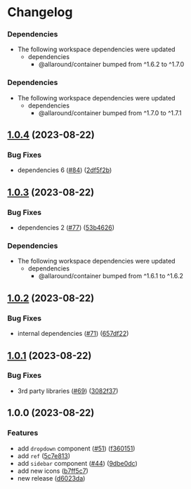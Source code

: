 # Changelog

### Dependencies

* The following workspace dependencies were updated
  * dependencies
    * @allaround/container bumped from ^1.6.2 to ^1.7.0

### Dependencies

* The following workspace dependencies were updated
  * dependencies
    * @allaround/container bumped from ^1.7.0 to ^1.7.1

## [1.0.4](https://github.com/wholesome-ghoul/allaround-components/compare/sidebar-v1.0.3...sidebar-v1.0.4) (2023-08-22)


### Bug Fixes

* dependencies 6 ([#84](https://github.com/wholesome-ghoul/allaround-components/issues/84)) ([2df5f2b](https://github.com/wholesome-ghoul/allaround-components/commit/2df5f2b5d8d20e7a482bf012fafe0dedc208c689))

## [1.0.3](https://github.com/wholesome-ghoul/allaround-components/compare/sidebar-v1.0.2...sidebar-v1.0.3) (2023-08-22)


### Bug Fixes

* dependencies 2 ([#77](https://github.com/wholesome-ghoul/allaround-components/issues/77)) ([53b4626](https://github.com/wholesome-ghoul/allaround-components/commit/53b4626c084a1ffe25655ad5fc216dfbed14b98f))


### Dependencies

* The following workspace dependencies were updated
  * dependencies
    * @allaround/container bumped from ^1.6.1 to ^1.6.2

## [1.0.2](https://github.com/wholesome-ghoul/allaround-components/compare/sidebar-v1.0.1...sidebar-v1.0.2) (2023-08-22)


### Bug Fixes

* internal dependencies ([#71](https://github.com/wholesome-ghoul/allaround-components/issues/71)) ([657df22](https://github.com/wholesome-ghoul/allaround-components/commit/657df22f42ca6b8479dfdbad1c6acfd7fbf659fc))

## [1.0.1](https://github.com/wholesome-ghoul/allaround-components/compare/sidebar-v1.0.0...sidebar-v1.0.1) (2023-08-22)


### Bug Fixes

* 3rd party libraries ([#69](https://github.com/wholesome-ghoul/allaround-components/issues/69)) ([3082f37](https://github.com/wholesome-ghoul/allaround-components/commit/3082f3774505776d89e605bebddd567098400fba))

## 1.0.0 (2023-08-22)


### Features

* add `dropdown` component ([#51](https://github.com/wholesome-ghoul/allaround-components/issues/51)) ([f360151](https://github.com/wholesome-ghoul/allaround-components/commit/f360151c081b931c3304eadd40b33324d512c03b))
* add `ref` ([5c7e813](https://github.com/wholesome-ghoul/allaround-components/commit/5c7e8137a67b265787ec364103bd135420187ece))
* add `sidebar` component ([#44](https://github.com/wholesome-ghoul/allaround-components/issues/44)) ([9dbe0dc](https://github.com/wholesome-ghoul/allaround-components/commit/9dbe0dcb3f92c103349bf0b01fe5f97dbd42936e))
* add new icons ([b7ff5c7](https://github.com/wholesome-ghoul/allaround-components/commit/b7ff5c77d26483dbf657699d62560530cf5272bf))
* new release ([d6023da](https://github.com/wholesome-ghoul/allaround-components/commit/d6023da6de01374d99554d3752abee62135a431f))
